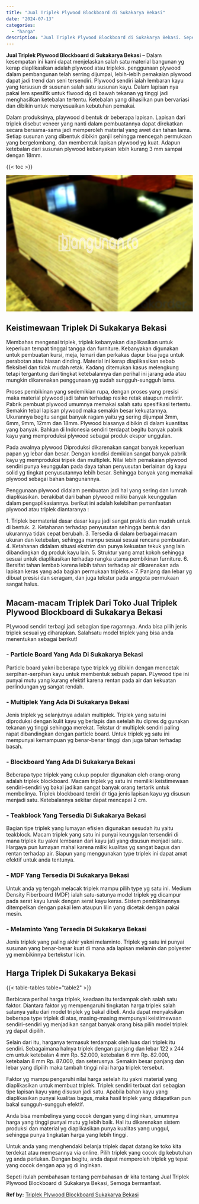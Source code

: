 ```yaml
---
title: "Jual Triplek Plywood Blockboard di Sukakarya Bekasi"
date: "2024-07-13"
categories: 
  - "harga"
description: "Jual Triplek Plywood Blockboard di Sukakarya Bekasi. Sepeti itulah pembahasan tentang pembahasan dr kita tentang Jual Triplek Plywood Blockboard di Sukakarya..."
---
```


**Jual Triplek Plywood Blockboard di Sukakarya Bekasi** – Dalam kesempatan ini kami dapat menjelaskan salah satu material bangunan yg kerap diaplikasikan adalah plywood atau tripleks. penggunaan plywood dalam pembangunan telah serring dijumpai, lebih-lebih pemakaian plywood dapat jadi trend dan seni tersendiri. Plywood sendiri ialah lembaran kayu yang tersusun dr susunan salah satu susunan kayu. Dalam lapisan nya pakai lem spesifik untuk flwood dg di bawah tekanan yg tinggi jadi menghasilkan ketebalan tertentu. Ketebalan yang dihasilkan pun bervariasi dan dibikin untuk menyesuaikan kebutuhan pemakai.

Dalam produksinya, playwood dibentuk dr beberapa lapisan. Lapisan dari triplek disebut veneer yang nanti dalam pembuatannya dapat direkatkan secara bersama-sama jadi memperoleh material yang awet dan tahan lama. Setiap susunan yang dibentuk dibikin ganjil sehingga mencegah permukaan yang bergelombang, dan membentuk lapisan plywood yg kuat. Adapun ketebalan dari susunan plywood kebanyakan lebih kurang 3 mm sampai dengan 18mm.

{{< toc >}}

![Jual Triplek Plywood Blockboard di Sukakarya Bekasi](/images/jual-triplek-murah-14.png)

## Keistimewaan Triplek Di Sukakarya Bekasi

Membahas mengenai triplek, triplek kebanyakan diaplikasikan untuk keperluan tempat tinggal tangga dan furniture. Kebanyakan digunakan untuk pembuatan kursi, meja, lemari dan perkakas dapur bisa juga untuk perabotan atau hiasan dinding. Material ini kerap diaplikasikan sebab fleksibel dan tidak mudah retak. Kadang ditemukan kasus melengkung tetapi tergantung dari tingkat ketebalannya dan perihal ini jarang ada atau mungkin dikarenakan penggunaan yg sudah sungguh-sungguh lama.

Proses pembikinan yang sedemikian rupa, dengan proses yang presisi maka material plywood jadi tahan terhadap resiko retak ataupun melintir. Pabrik pembuat plywood umumnya memakai salah satu spesifikasi tertentu. Semakin tebal lapisan plywood maka semakin besar kekuatannya. Ukurannya begitu sangat banyak ragam yaitu yg sering dijumpai 3mm, 6mm, 9mm, 12mm dan 18mm. Plywood biasanya dibikin di dalam kuantitas yang banyak. Bahkan di Indonesia sendiri terdapat begitu banyak pabrik kayu yang memproduksi plywood sebagai produk ekspor unggulan.

Pada awalnya plywood Diproduksi dikarenakan sangat banyak keperluan papan yg lebar dan besar. Dengan kondisi demikian sangat banyak pabrik kayu yg memproduksi tripek dan multiplek. Nilai lebih pemakaian plywood sendiri punya keunggulan pada daya tahan penyusutan berlainan dg kayu solid yg tingkat penyusutannya lebih besar. Sehingga banyak yang memakai plywood sebagai bahan bangunannya.

Penggunaan plywood didalam pembuatan jadi hal yang sering dan lumrah diaplikasikan. berakibat dari bahan plywood miliki banyak keunggulan dalam pengaplikasiannya. berikut ini adalah kelebihan pemanfaatan plywood atau triplek diantaranya :

1\. Triplek bermaterial dasar dasar kayu jadi sangat praktis dan mudah untuk di bentuk. 2. Ketahanan terhadap penyusutan sehingga bentuk dan ukurannya tidak cepat berubah. 3. Tersedia di dalam berbagai macam ukuran dan ketebalan, sehingga mampu sesuai sesuai rencana pembuatan. 4. Ketahanan didalam situasi ekstrim dan punya kekuatan tekuk yang lain dibandingkan dg produk kayu lain. 5. Struktur yang amat kokoh sehingga sesuai untuk diaplikasikan terhadap rangka utama pembikinan furniture. 6. Bersifat tahan lembab karena lebih tahan terhadap air dikarenakan ada lapisan keras yang ada bagian permukaan tripleks.< 7. Panjang dan lebar yg dibuat presisi dan seragam, dan juga tekstur pada anggota permukaan sangat halus.

## Macam-macam Triplek Dari Toko Jual Triplek Plywood Blockboard di Sukakarya Bekasi

PLywood sendiri terbagi jadi sebagian tipe ragamnya. Anda bisa pilih jenis triplek sesuai yg diharapkan. Salahsatu model triplek yang bisa anda menentukan sebagai berikut!

### \- Particle Board Yang Ada Di Sukakarya Bekasi

Particle board yakni beberapa type triplek yg dibikin dengan mencetak serpihan-serpihan kayu untuk membentuk sebuah papan. PLywood tipe ini punyai mutu yang kurang efektif karena rentan pada air dan kekuatan perlindungan yg sangat rendah.

### \- Multiplek Yang Ada Di Sukakarya Bekasi

Jenis triplek yg selanjutnya adalah multiplek. Triplek yang satu ini diproduksi dengan kulit kayu yg berlapis dan setelah itu dipres dg gunakan tekanan yg tinggi sehingga merekat. Tekstur dr multiplek sendiri paling rapat dibandingkan dengan particle board. Untuk triplek yg satu ini mempunyai kemampuan yg benar-benar tinggi dan juga tahan terhadap basah.

### \- Blockboard Yang Ada Di Sukakarya Bekasi

Beberapa type triplek yang cukup populer digunakan oleh orang-orang adalah triplek blockboard. Macam triplek yg satu ini memiliki keistimewaan sendiri-sendiri yg bakal jadikan sangat banyak orang tertarik untuk membelinya. Triplek blockboard terdiri dr tiga jenis lapisan kayu yg disusun menjadi satu. Ketebalannya sekitar dapat mencapai 2 cm.

### \- Teakblock Yang Tersedia Di Sukakarya Bekasi

Bagian tipe triplek yang lumayan efisien digunakan sesudah itu yaitu teakblock. Macam triplek yang satu ini punyai keunggulan tersendiri di mana triplek itu yakni lembaran dari kayu jati yang disusun menjadi satu. Hargaya pun lumayan mahal karena miliki kualitas yg sangat bagus dan rentan terhadap air. Siapun yang menggunakan type triplek ini dapat amat efektif untuk anda tentunya.

### \- MDF Yang Tersedia Di Sukakarya Bekasi

Untuk anda yg tengah melacak triplek mampu pilih type yg satu ini. Medium Density Fiberboard (MDF) ialah satu-satunya model triplek yg dicampur pada serat kayu lunak dengan serat kayu keras. Sistem pembikinannya ditempelkan dengan pakai lem ataupun lilin yang dicetak dengan pakai mesin.

### \- Melaminto Yang Tersedia Di Sukakarya Bekasi

Jenis triplek yang paling akhir yakni melaminto. Triplek yg satu ini punyai susunan yang benar-benar kuat di mana ada lapisan melamin dan polyester yg membikinnya bertekstur licin.

## Harga Triplek Di Sukakarya Bekasi

{{< table-tables table="table2" >}}

Berbicara perihal harga triplek, keadaan itu terdampak oleh salah satu faktor. Diantara faktor yg mempengaruhi tingkatan harga triplek salah satunya yaitu dari model triplek yg bakal dibeli. Anda dapat menyaksikan beberapa type triplek di atas, masing-masing mempunyai keistimewaan sendiri-sendiri yg menjadikan sangat banyak orang bisa pilih model triplek yg dapat dipilih.

Selain dari itu, harganya termasuk terdampak oleh luas dari triplek itu sendiri. Sebagaimana halnya triplek dengan panjang dan lebar 122 x 244 cm untuk ketebalan 4 mm Rp. 52.000, ketebalan 6 mm Rp. 82.000, ketebalan 8 mm Rp. 87.000, dan seterusnya. Semakin besar panjang dan lebar yang dipilih maka tambah tinggi nilai harga triplek tersebut.

Faktor yg mampu pengaruhi nilai harga setelah itu yakni material yang diaplikasikan untuk membuat triplek. Triplek sendiri terbuat dari sebagian tipe lapisan kayu yang disusun jadi satu. Apabila bahan kayu yang diaplikasikan punyai kualitas bagus, maka hasil triplek yang didapatkan pun bakal sungguh-sungguh efektif.

Anda bisa membelinya yang cocok dengan yang diinginkan, umumnya harga yang tinggi punyai mutu yg lebih baik. Hal itu dikarenakan sistem produksi dan material yg diaplikasikan punya kualitas yang unggul, sehingga punya tingkatan harga yang lebih tinggi.

Untuk anda yang menghendaki belanja triplek dapat datang ke toko kita terdekat atau memesannya via online. Pilih triplek yang cocok dg kebutuhan yg anda perlukan. Dengan begitu, anda dapat memperoleh triplek yg tepat yang cocok dengan apa yg di inginkan.

Sepeti itulah pembahasan tentang pembahasan dr kita tentang Jual Triplek Plywood Blockboard di Sukakarya Bekasi, Semoga bermanfaat.

**Ref by:** [Triplek Plywood Blockboard Sukakarya Bekasi](https://id.wikipedia.org/wiki/Triplek)
